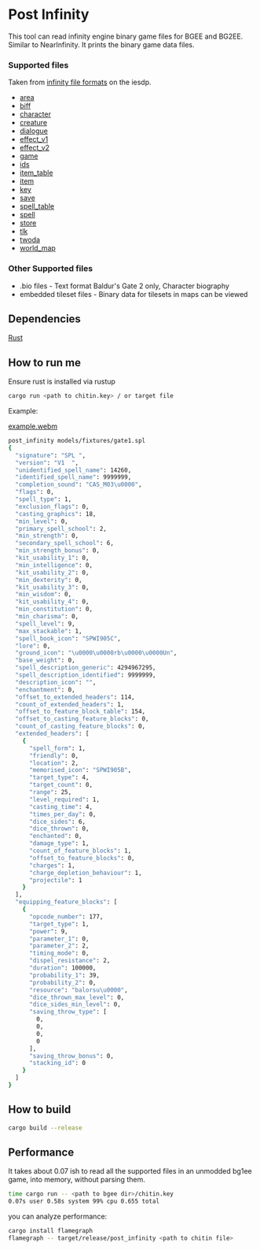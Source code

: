 # Post Infinity

This tool can read infinity engine binary game files for BGEE and BG2EE. Similar to NearInfinity. It prints the binary game data files.

### Supported files

Taken from [infinity file formats](https://gibberlings3.github.io/iesdp/file_formats/index.htm) on the iesdp.

- [area](https://gibberlings3.github.io/iesdp/file_formats/ie_formats/are_v1.htm)
- [biff](https://gibberlings3.github.io/iesdp/file_formats/ie_formats/bif_v1.htm)
- [character](https://gibberlings3.github.io/iesdp/file_formats/ie_formats/chr_v2.htm)
- [creature](https://gibberlings3.github.io/iesdp/file_formats/ie_formats/cre_v1.htm)
- [dialogue](https://gibberlings3.github.io/iesdp/file_formats/ie_formats/dlg_v1.htm)
- [effect_v1](https://gibberlings3.github.io/iesdp/file_formats/ie_formats/eff_v1.htm#effv1_Header)
- [effect_v2](https://gibberlings3.github.io/iesdp/file_formats/ie_formats/eff_v2.htm)
- [game](https://gibberlings3.github.io/iesdp/file_formats/ie_formats/gam_v2.0.htm)
- [ids](https://gibberlings3.github.io/iesdp/file_formats/ie_formats/ids.htm)
- [item_table](https://gibberlings3.github.io/iesdp/file_formats/ie_formats/cre_v1.htm#CREV1_0_Item)
- [item](https://gibberlings3.github.io/iesdp/file_formats/ie_formats/itm_v1.htm)
- [key](https://gibberlings3.github.io/iesdp/file_formats/ie_formats/key_v1.htm)
- [save](https://gibberlings3.github.io/iesdp/file_formats/ie_formats/sav_v1.htm)
- [spell_table](https://gibberlings3.github.io/iesdp/file_formats/ie_formats/cre_v1.htm#CREV1_0_KnownSpell)
- [spell](https://gibberlings3.github.io/iesdp/file_formats/ie_formats/spl_v1.htm)
- [store](https://gibberlings3.github.io/iesdp/file_formats/ie_formats/sto_v1.htm)
- [tlk](https://gibberlings3.github.io/iesdp/file_formats/ie_formats/tlk_v1.htm)
- [twoda](https://gibberlings3.github.io/iesdp/file_formats/ie_formats/2da.htm)
- [world_map](https://gibberlings3.github.io/iesdp/file_formats/ie_formats/wmap_v1.htm#wmapv1_0_Header)

### Other Supported files

- .bio files - Text format Baldur's Gate 2 only, Character biography
- embedded tileset files - Binary data for tilesets in maps can be viewed

## Dependencies

[Rust](https://www.rust-lang.org/tools/install)

## How to run me

Ensure rust is installed via rustup

```sh
cargo run <path to chitin.key> / or target file
```

Example:

[example.webm](https://github.com/dark0dave/post_infinity/assets/52840419/5d5974ad-83fe-4abd-b5fd-18c1b94ff49a)

```sh
post_infinity models/fixtures/gate1.spl
{
  "signature": "SPL ",
  "version": "V1  ",
  "unidentified_spell_name": 14260,
  "identified_spell_name": 9999999,
  "completion_sound": "CAS_M03\u0000",
  "flags": 0,
  "spell_type": 1,
  "exclusion_flags": 0,
  "casting_graphics": 18,
  "min_level": 0,
  "primary_spell_school": 2,
  "min_strength": 0,
  "secondary_spell_school": 6,
  "min_strength_bonus": 0,
  "kit_usability_1": 0,
  "min_intelligence": 0,
  "kit_usability_2": 0,
  "min_dexterity": 0,
  "kit_usability_3": 0,
  "min_wisdom": 0,
  "kit_usability_4": 0,
  "min_constitution": 0,
  "min_charisma": 0,
  "spell_level": 9,
  "max_stackable": 1,
  "spell_book_icon": "SPWI905C",
  "lore": 0,
  "ground_icon": "\u0000\u0000rb\u0000\u0000Un",
  "base_weight": 0,
  "spell_description_generic": 4294967295,
  "spell_description_identified": 9999999,
  "description_icon": "",
  "enchantment": 0,
  "offset_to_extended_headers": 114,
  "count_of_extended_headers": 1,
  "offset_to_feature_block_table": 154,
  "offset_to_casting_feature_blocks": 0,
  "count_of_casting_feature_blocks": 0,
  "extended_headers": [
    {
      "spell_form": 1,
      "friendly": 0,
      "location": 2,
      "memorised_icon": "SPWI905B",
      "target_type": 4,
      "target_count": 0,
      "range": 25,
      "level_required": 1,
      "casting_time": 4,
      "times_per_day": 0,
      "dice_sides": 6,
      "dice_thrown": 0,
      "enchanted": 0,
      "damage_type": 1,
      "count_of_feature_blocks": 1,
      "offset_to_feature_blocks": 0,
      "charges": 1,
      "charge_depletion_behaviour": 1,
      "projectile": 1
    }
  ],
  "equipping_feature_blocks": [
    {
      "opcode_number": 177,
      "target_type": 1,
      "power": 9,
      "parameter_1": 0,
      "parameter_2": 2,
      "timing_mode": 0,
      "dispel_resistance": 2,
      "duration": 100000,
      "probability_1": 39,
      "probability_2": 0,
      "resource": "balorsu\u0000",
      "dice_thrown_max_level": 0,
      "dice_sides_min_level": 0,
      "saving_throw_type": [
        0,
        0,
        0,
        0
      ],
      "saving_throw_bonus": 0,
      "stacking_id": 0
    }
  ]
}
```

## How to build

```sh
cargo build --release
```

## Performance

It takes about 0.07 ish to read all the supported files in an unmodded bg1ee game, into memory, without parsing them.

```sh
time cargo run -- <path to bgee dir>/chitin.key
0.07s user 0.58s system 99% cpu 0.655 total
```

you can analyze performance:

```sh
cargo install flamegraph
flamegraph -- target/release/post_infinity <path to chitin file>
```

